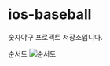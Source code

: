 # ios-baseball
숫자야구 프로젝트 저장소입니다. 

순서도
![순서도](https://media.discordapp.net/attachments/737569872560652322/1007167170372968509/b36f0a2df0fca4c9.png)